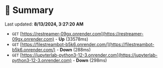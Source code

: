 # 📖 Summary
Last updated: **8/13/2024, 3:27:20 AM**

- `GET` [https://restreamer-09gx.onrender.com](https://restreamer-09gx.onrender.com) - **Up** (33578ms)
- `GET` [https://filestreambot-b5k6.onrender.com/](https://filestreambot-b5k6.onrender.com/) - **Down** (288ms)
- `GET` [https://jupyterlab-python3-12-3.onrender.com](https://jupyterlab-python3-12-3.onrender.com) - **Down** (298ms)
